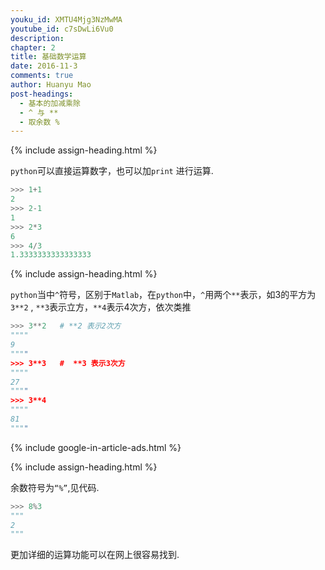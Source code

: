 ```yaml
---
youku_id: XMTU4Mjg3NzMwMA
youtube_id: c7sDwLi6Vu0
description: 
chapter: 2
title: 基础数学运算
date: 2016-11-3
comments: true
author: Huanyu Mao
post-headings:
  - 基本的加减乘除
  - ^ 与 **
  - 取余数 %
---
```





{% include assign-heading.html %}

`python`可以直接运算数字，也可以加`print` 进行运算.

```python
>>> 1+1
2
>>> 2-1
1
>>> 2*3
6
>>> 4/3
1.3333333333333333
```

{% include assign-heading.html %}

`python`当中`^`符号，区别于`Matlab`，在`python`中，`^`用两个`**`表示，如3的平方为`3**2` , `**3`表示立方，`**4`表示4次方，依次类推

```python
>>> 3**2   # **2 表示2次方
""""
9
""""
>>> 3**3   #  **3 表示3次方
""""
27
""""
>>> 3**4
""""
81
""""

```

{% include google-in-article-ads.html %}

{% include assign-heading.html %}

余数符号为`“%”`,见代码.

```python
>>> 8%3
"""
2
"""
```

更加详细的运算功能可以在网上很容易找到.
